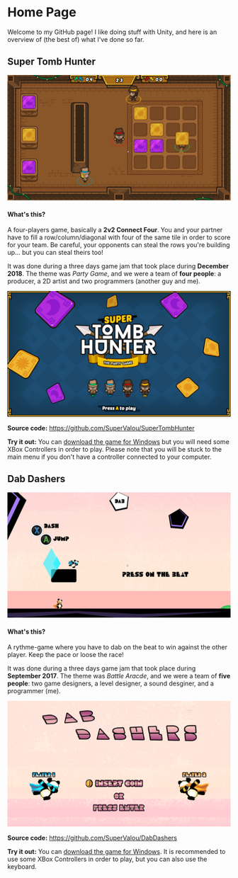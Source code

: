 # Home Page
Welcome to my GitHub page! I like doing stuff with Unity, and here is an overview of (the best of) what I've done so far.


## Super Tomb Hunter

![Super Tomb Hunter Gameplay](https://github.com/SuperValou/HomePage/blob/master/Resources/SuperTombHunter/STH_gameplay.png)

#### What's this?
A four-players game, basically a **2v2 Connect Four**. You and your partner have to fill a row/column/diagonal with four of the same tile in order to score for your team. Be careful, your opponents can steal the rows you're building up... but you can steal theirs too!
 
It was done during a three days game jam that took place during **December 2018**. The theme was *Party Game*, and we were a team of **four people**: a producer, a 2D artist and two programmers (another guy and me).


![Super Tomb Hunter Main Menu](https://github.com/SuperValou/HomePage/blob/master/Resources/SuperTombHunter/STH_main_menu.png)


**Source code:** https://github.com/SuperValou/SuperTombHunter

**Try it out:** You can [download the game for Windows](https://github.com/SuperValou/HomePage/blob/master/Resources/SuperTombHunter/SuperTombHunter.zip) but you will need some XBox Controllers in order to play. Please note that you will be stuck to the main menu if you don't have a controller connected to your computer.


## Dab Dashers

![Dab Dashers Gameplay](https://github.com/SuperValou/HomePage/blob/master/Resources/DabDashers/DD_gameplay.png)

#### What's this?
A rythme-game where you have to dab on the beat to win against the other player. Keep the pace or loose the race!

It was done during a three days game jam that took place during **September 2017**. The theme was *Battle Aracde*, and we were a team of **five people**: two game designers, a level designer, a sound desginer, and a programmer (me).

![Dab Dashers Main Menu](https://github.com/SuperValou/HomePage/blob/master/Resources/DabDashers/DD_main_menu.png)

**Source code:** https://github.com/SuperValou/DabDashers

**Try it out:** You can [download the game for Windows](https://github.com/SuperValou/HomePage/blob/master/Resources/DabDashers/DabDashers.zip). It is recommended to use some XBox Controllers in order to play, but you can also use the keyboard.